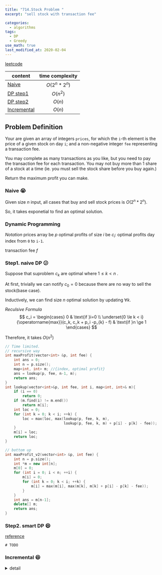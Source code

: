 ```yaml
---
title: "714.Stock Problem "
excerpt: "sell stock with transaction fee" 

categories:
  - algorithms
tags:
  - DP
  - Greedy
use_math: true
last_modified_at: 2020-02-04
---
```


[leetcode](https://leetcode.com/problems/best-time-to-buy-and-sell-stock-with-transaction-fee/)

| content                                 | time complexity |
| --------------------------------------- | :-------------: |
| [Naive](#Naive-:sob:)                   |  $O(2^n*2^n)$   |
| [DP step1](#Step1.-naive-DP-:confused:) |    $O(n^2)$     |
| [DP step2](#Step2.-smart-DP-:smile:)    |     $O(n)$      |
| [Incremental](#Incremental-:satisfied:) |     $O(n)$      |



## Problem Definition

Your are given an array of integers `prices`, for which the `i`-th element is the price of a given stock on day `i`; and a non-negative integer `fee` representing a transaction fee.

You may complete as many transactions as you like, but you need to pay the transaction fee for each transaction. You may not buy more than 1 share of a stock at a time (ie. you must sell the stock share before you buy again.)

Return the maximum profit you can make.



### Naive :sob:

Given size $n$ input, all cases that buy and sell stock prices is $O(2^n*2^n)$.

So, it takes exponetial to find an optimal solution.



### Dynamic Programming 

*Notation*
prices array be $p$
optimal profits of size $i$ be $c_i$: optimal profits day index from `0` to `i-1`. 

transaction fee $f$

### Step1. naive DP :confused:

Suppose that suproblem $c_k$ are optimal where $1 \le k <n$ .

At first, trivially we can notify $c_0 = 0$ because there are no way to sell the stock(base case).

Inductively, we can find size $n$ optimal solution by updating  $\forall k$.

*Reculsive Formula*
$$
c_i = 
\begin{cases}
0 & \text{if }i=0 \\
\underset{0 \le k < i}{\operatorname{max}}(c_k, c_k + p_i -p_{k} - f) & \text{if }n \ge 1
\end{cases}
$$

Therefore, it takes $O(n^2)$

```c++
// Time limited.
// recursive way
int maxProfit(vector<int> &p, int fee) {
    int ans = 0;
    int n = p.size();
    map<int, int> m; //{index, optimal profit}
    ans = lookup(p, fee, n-1, m);
    return ans;
}
int lookup(vector<int>&p, int fee, int i, map<int, int>& m){
    if (i == 0)
        return 0;
    if (m.find(i) != m.end())
        return m[i];
    int loc = 0;
    for (int k = 0; k < i; ++k) {
        loc = max(loc, max(lookup(p, fee, k, m),
                           lookup(p, fee, k, m) + p[i] - p[k] - fee));
    }
    m[i] = loc;
    return loc;
}

// bottom up
int maxProfit_v2(vector<int> &p, int fee) {
    int n = p.size();
    int *m = new int[n];
    m[0] = 0;
    for (int i = 0; i < n; ++i) {
        m[i] = 0;
        for (int k = 0; k < i; ++k) {
            m[i] = max(m[i], max(m[k], m[k] + p[i] - p[k] - fee));
        }
    }
    int ans = m[n-1];
    delete[] m;
    return ans;
}
```



### Step2. smart DP :smile:

[reference](https://leetcode.com/problems/best-time-to-buy-and-sell-stock-with-transaction-fee/discuss/108871/2-solutions-2-states-DP-solutions-clear-explanation!)

`# TODO`



### Incremental :satisfied:

<details> <summary> detail </summary> <p> When updating k in [1, n), if transaction margin is good, do it! <br>
By keeping(possibly buying) a minimum price for each iteration, if margin is good, the transaction is one of the optimal solution. so, sell the stock, and update minimum price to prevent rising the stock continuously(in this situation, update the minimum price considering offset fee. To be more specific, let minimum price be current price - fee).<br>
for example, given a fee 1, if a sequence of price is that 0, 2, 4, ... <br>
the ans = 0 + 2 - 0 - 1 + 4 - (2 - 1) - 1 = 4 - 1 = 3!
Look at this picture in order to capture the principal intuitively!<br> 

```c++
int maxProfit_v3(vector<int> &p, int fee) {
    int n = p.size();
    if (n < 1) {
        return 0;
    }
    int ans = 0; // total profits.
    int min_p = p[0]; // keep the first stock.
    for (int i = 0; i < n; i++) {
        if (p[i] < min_p)
            min_p = p[i]; // keep a minimum price incrementally.
        else if (p[i] > min_p + fee) { // if margin is good.
            ans += (p[i] - min_p - fee); // buy the stored min_p, sell it.
            min_p = p[i] - fee; // update minimum price to offset fee.
        }
    }
    return ans;
}
```



